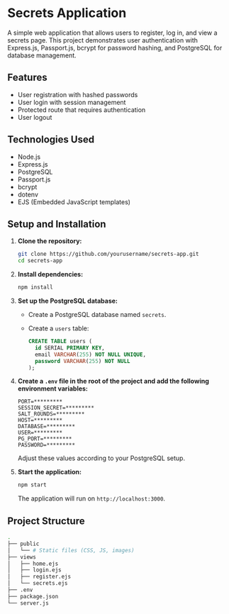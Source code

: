 # Secrets Application

A simple web application that allows users to register, log in, and view a secrets page. This project demonstrates user authentication with Express.js, Passport.js, bcrypt for password hashing, and PostgreSQL for database management.

## Features

- User registration with hashed passwords
- User login with session management
- Protected route that requires authentication
- User logout

## Technologies Used

- Node.js
- Express.js
- PostgreSQL
- Passport.js
- bcrypt
- dotenv
- EJS (Embedded JavaScript templates)

## Setup and Installation

1. **Clone the repository:**

   ```sh
   git clone https://github.com/yourusername/secrets-app.git
   cd secrets-app
   ```

2. **Install dependencies:**

   ```sh
   npm install
   ```

3. **Set up the PostgreSQL database:**

   - Create a PostgreSQL database named `secrets`.
   - Create a `users` table:

     ```sql
     CREATE TABLE users (
       id SERIAL PRIMARY KEY,
       email VARCHAR(255) NOT NULL UNIQUE,
       password VARCHAR(255) NOT NULL
     );
     ```

4. **Create a `.env` file in the root of the project and add the following environment variables:**

   ```env
   PORT=*********
   SESSION_SECRET=*********
   SALT_ROUNDS=*********
   HOST=*********
   DATABASE=*********
   USER=*********
   PG_PORT=*********
   PASSWORD=*********
   ```

   Adjust these values according to your PostgreSQL setup.

5. **Start the application:**

   ```sh
   npm start
   ```

   The application will run on `http://localhost:3000`.

## Project Structure

```bash
.
├── public
│   └── # Static files (CSS, JS, images)
├── views
│   ├── home.ejs
│   ├── login.ejs
│   ├── register.ejs
│   └── secrets.ejs
├── .env
├── package.json
└── server.js
```
